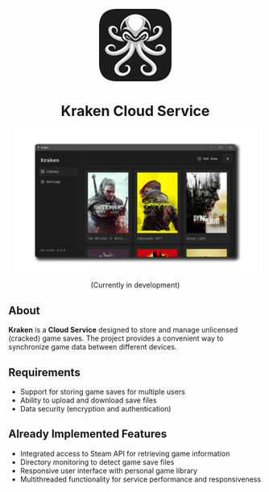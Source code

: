 <p align="center">
  <img src="src/main/resources/images/logo/logo.png" alt="Logo" width="144">
</p>

<h1 align="center">Kraken Cloud Service</h1>

<p align="center">
  <img src="src/main/resources/images/github/screenshot.png" alt="Logo" >
</p>

<p align="center">(Currently in development)</p>

## About
**Kraken** is a **Cloud Service** designed to store and manage unlicensed (cracked) game saves. The project provides a convenient way to synchronize game data between different devices.

## Requirements
* Support for storing game saves for multiple users
* Ability to upload and download save files
* Data security (encryption and authentication)

## Already Implemented Features
* Integrated access to Steam API for retrieving game information
* Directory monitoring to detect game save files
* Responsive user interface with personal game library
* Multithreaded functionality for service performance and responsiveness
